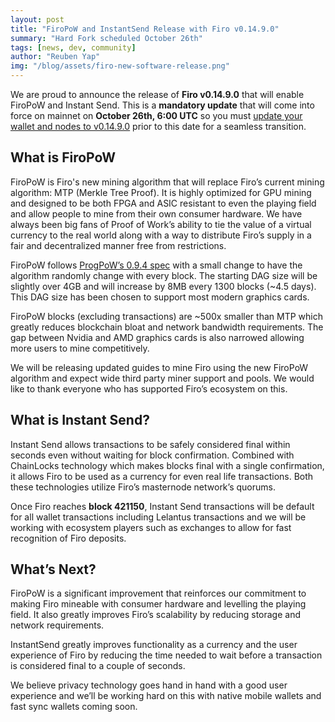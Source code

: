 ```yaml
---
layout: post
title: "FiroPoW and InstantSend Release with Firo v0.14.9.0"
summary: "Hard Fork scheduled October 26th"
tags: [news, dev, community]
author: "Reuben Yap"
img: "/blog/assets/firo-new-software-release.png"
---
```

We are proud to announce the release of **Firo v0.14.9.0** that will enable FiroPoW and Instant Send. This is a **mandatory update** that will come into force on mainnet on **October 26th, 6:00 UTC** so you must [update your wallet and nodes to v0.14.9.0](https://firo.org/get-firo/download/) prior to this date for a seamless transition.

## What is FiroPoW

FiroPoW is Firo's new mining algorithm that will replace Firo’s current mining algorithm: MTP (Merkle Tree Proof). It is highly optimized for GPU mining and designed to be both FPGA and ASIC resistant to even the playing field and allow people to mine from their own consumer hardware. We have always been big fans of Proof of Work’s ability to tie the value of a virtual currency to the real world along with a way to distribute Firo’s supply in a fair and decentralized manner free from restrictions.

FiroPoW follows [ProgPoW’s 0.9.4 spec](https://github.com/ifdefelse/ProgPOW) with a small change to have the algorithm randomly change with every block. The starting DAG size will be slightly over 4GB and will increase by 8MB every 1300 blocks (~4.5 days). This DAG size has been chosen to support most modern graphics cards.

FiroPoW blocks (excluding transactions) are ~500x smaller than MTP which greatly reduces blockchain bloat and network bandwidth requirements. The gap between Nvidia and AMD graphics cards is also narrowed allowing more users to mine competitively.

We will be releasing updated guides to mine Firo using the new FiroPoW algorithm and expect wide third party miner support and pools. We would like to thank everyone who has supported Firo’s ecosystem on this.

## What is Instant Send?

Instant Send allows transactions to be safely considered final within seconds even without waiting for block confirmation. Combined with ChainLocks technology which makes blocks final with a single confirmation, it allows Firo to be used as a currency for even real life transactions. Both these technologies utilize Firo’s masternode network’s quorums.

Once Firo reaches **block 421150**, Instant Send transactions will be default for all wallet transactions including Lelantus transactions and we will be working with ecosystem players such as exchanges to allow for fast recognition of Firo deposits.

## What’s Next?

FiroPoW is a significant improvement that reinforces our commitment to making Firo mineable with consumer hardware and levelling the playing field. It also greatly improves Firo’s scalability by reducing storage and network requirements. 

InstantSend greatly improves functionality as a currency and the user experience of Firo by reducing the time needed to wait before a transaction is considered final to a couple of seconds.

We believe privacy technology goes hand in hand with a good user experience and we’ll be working hard on this with native mobile wallets and fast sync wallets coming soon.

